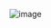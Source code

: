 ![image](https://user-images.githubusercontent.com/90271486/201137118-78bf7fc8-1eb1-405a-975e-8950a5ab5f6e.png)
